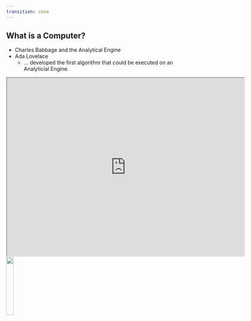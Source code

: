 ```yaml
---
transition: zoom
---
```


## What is a Computer?

- Charles Babbage and the Analytical Engine
- Ada Lovelace
  - ... developed the first algorithm that could be executed on an Analyticial Engine.

<div class="paragraph">
    <p>
        <span class="image">
            <!-- Babbage Difference Engine and the Design of the Analytical Engine -->
            <iframe src="https://www.youtube.com/embed/KBuJqUfO4-w" width="640" height="480"></iframe>
        </span> 
        <span class="image">
            <!-- Ada Lovelace - Public Domain -->
            <img src="https://upload.wikimedia.org/wikipedia/commons/thumb/a/a4/Ada_Lovelace_portrait.jpg/800px-Ada_Lovelace_portrait.jpg" width="20%" />
        </span>
    </p>
</div>



